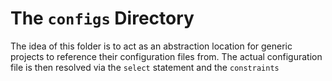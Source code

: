 # The `configs` Directory

The idea of this folder is to act as an abstraction location for generic projects to reference their configuration files from. 
The actual configuration file is then resolved via the `select` statement and the `constraints`